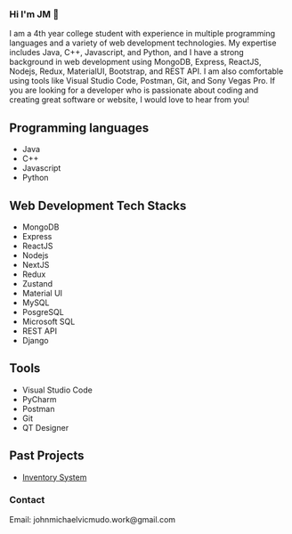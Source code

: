 ### Hi I'm JM 👋

I am a 4th year college student with experience in multiple programming languages and a variety of web development technologies. My expertise includes Java, C++, Javascript, and Python, and I have a strong background in web development using MongoDB, Express, ReactJS, Nodejs, Redux, MaterialUI, Bootstrap, and REST API. I am also comfortable using tools like Visual Studio Code, Postman, Git, and Sony Vegas Pro. If you are looking for a developer who is passionate about coding and creating great software or website, I would love to hear from you!

<h2>Programming languages</h2>
  <ul>
    <li>Java</li>
    <li>C++</li>
    <li>Javascript</li>
    <li>Python</li>
  </ul>
<h2>Web Development Tech Stacks</h2>
  <ul>
    <li>MongoDB</li>
    <li>Express</li>
    <li>ReactJS</li>
    <li>Nodejs</li>
    <li>NextJS</li>
    <li>Redux</li>
    <li>Zustand</li>
    <li>Material UI</li>
    <li>MySQL</li>
    <li>PosgreSQL</>
    <li>Microsoft SQL</li>
    <li>REST API</li>
    <li>Django</li>
  </ul>
<h2>Tools</h2>
  <ul>
    <li>Visual Studio Code</li>
    <li>PyCharm</li>
    <li>Postman</li>
    <li>Git</li>
    <li>QT Designer</li>
  </ul>
  
 <h2>Past Projects</h2>
   <ul>
  <li><a href="https://inventory-system-fe.vercel.app/" target="_blank">Inventory System</a></li>
   </ul>

<h3>Contact</h3>
Email: johnmichaelvicmudo.work@gmail.com
<!--
**n0tvicci/n0tVicci** is a ✨ _special_ ✨ repository because its `README.md` (this file) appears on your GitHub profile.

Here are some ideas to get you started:

- 🔭 I’m currently working on ...
- 🌱 I’m currently learning ...
- 👯 I’m looking to collaborate on ...
- 🤔 I’m looking for help with ...
- 💬 Ask me about ...
- 📫 How to reach me: ...
- 😄 Pronouns: ...
- ⚡ Fun fact: ...
-->
